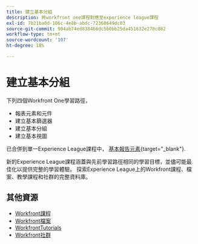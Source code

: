 ```yaml
---
title: 建立基本分組
description: 將workfront one課程對應至experience league課程
exl-id: 7b21ba0d-106c-4e8b-abdc-72360649dc03
source-git-commit: 904ab74ed838466dc5b0bb25da451632e270c882
workflow-type: tm+mt
source-wordcount: '107'
ht-degree: 18%

---
```


# 建立基本分組

下列四個Workfront One學習路徑，

* 報表元素和元件
* 建立基本篩選器
* 建立基本分組
* 建立基本視圖

已合併到單一Experience League課程中， [基本報告元素](https://experienceleague.adobe.com/?recommended=Workfront-U-1-2022.1.reporting){target="_blank"}.

新的Experience League課程涵蓋與先前學習路徑相同的學習目標，並儘可能最佳化以提供完整的學習體驗。  探索Experience League上的Workfront課程、檔案、教學課程和社群的完整資料庫。

## 其他資源

* [Workfront課程](https://experienceleague.adobe.com/?lang=en&amp;Solution=Workfront#courses)
* [Workfront檔案](https://experienceleague.adobe.com/docs/workfront.html)
* [WorkfrontTutorials](https://experienceleague.adobe.com/docs/workfront-learn/tutorials-workfront/home.html)
* [Workfront社群](https://experienceleaguecommunities.adobe.com/t5/workfront/ct-p/workfront)
